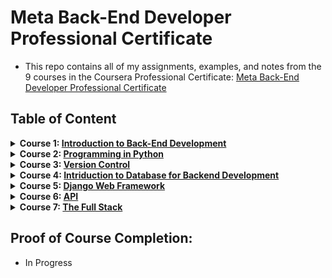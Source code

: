 # Meta Back-End Developer Professional Certificate

- This repo contains all of my assignments, examples, and notes from the 9 courses in the Coursera Professional Certificate: [Meta Back-End Developer Professional Certificate](https://www.coursera.org/professional-certificates/meta-back-end-developer)

## Table of Content

<details>
<summary><b>Course 1: </b><a href="https://github.com/MarcusL11/meta-back-end-developer/tree/main/Course%201:%20Introduction%20to%20Back-End%20Development"><b>Introduction to Back-End Development</b></a></summary>

- Module 1: [Getting started with webdevelopment](https://github.com/MarcusL11/meta-back-end-developer/tree/main/course-1-introduction-to-back-end-development/Module%201%3A%20Getting%20started%20with%20web%20development)
- Module 2: [Introduction to HTML and CSS](https://github.com/MarcusL11/meta-back-end-developer/tree/main/course-1-introduction-to-back-end-development/Module%202%3A%20Introduction%20to%20HTML%20and%20CSS)
- Module 3: [UI Frameworks](https://github.com/MarcusL11/meta-back-end-developer/tree/main/course-1-introduction-to-back-end-development/Module%203%3A%20UI%20Frameworks)
- Module 4: [End-of-Course Graded Assessment](https://github.com/MarcusL11/meta-back-end-developer/tree/main/course-1-introduction-to-back-end-development/Module%204%3A%20End%20of%20course%20graded%20assignment)
- [Course Certificate](https://coursera.org/share/b4ff097b392c09b08b9bb9a281040a45)
</details>

<details>
<summary><b>Course 2: </b><a href="https://github.com/MarcusL11/meta-back-end-developer/tree/main/course-2-programming-in-python"><b>Programming in Python</b></a></summary>

- Module 1: [Getting started with Python](https://github.com/MarcusL11/meta-back-end-developer/tree/main/course-2-programming-in-python/module-1-getting-started-with-python)
- Module 2: [Basic programming with Python](https://github.com/MarcusL11/meta-back-end-developer/tree/main/course-2-programming-in-python/module-2-basic-programming-with-python)
- Module 3: [Programming paradigms](https://github.com/MarcusL11/meta-back-end-developer/tree/main/course-2-programming-in-python/module-3-programming-paradigms)
- Module 4: [Modules, packages, libraries and tools](https://github.com/MarcusL11/meta-back-end-developer/tree/main/course-2-programming-in-python/module-4-modules-packages-libraries-and-tools)
- Module 5: [End course graded assignment](https://github.com/MarcusL11/meta-back-end-developer/tree/main/course-2-programming-in-python)
- [Course Certificate](https://coursera.org/verify/F7V27S6EK55E)
</details>

<details>
<summary><b>Course 3: </b><a href="https://github.com/MarcusL11/meta-back-end-developer/tree/main/course-3-version-control"><b>Version Control</b></a></summary>

- Module 1: [Software Collaboration](https://github.com/MarcusL11/meta-back-end-developer/tree/main/course-3-version-control/module-1-software-collaboration)
- Module 2: [Command Line](https://github.com/MarcusL11/meta-back-end-developer/tree/main/course-3-version-control/module-2-command-line)
- Module 3: [Working with Git](https://github.com/MarcusL11/meta-back-end-developer/tree/main/course-3-version-control/module-3-working-with-git)
- Module 4: [Graded Assignment](https://github.com/MarcusL11/meta-back-end-developer/tree/main/course-3-version-control/module-4-graded-assignment)
- [Course Certificate](https://www.coursera.org/account/accomplishments/certificate/84TXFTDDMSCF)
</details>

<details>
<summary><b>Course 4: </b><a href=""><b>Intriduction to Database for Backend Development</b></a></summary>

- Module 1: [Introduction to Backend Development]()
- Module 2: [Create Read Update and Delete]()
- Module 3: [SQL Operators, sorting and filtering data]()
- Module 4: [Database Design]()
- [Course Certificate](https://coursera.org/share/c1b8e52344cb44f52665f0818fb28a83)
</details>

<details>
<summary><b>Course 5: </b><a href=""><b>Django Web Framework</b></a></summary>

- Module 1: []()
- Module 2: []()
- Module 3: []()
- Module 4: []()
- [Course Certificate](https://coursera.org/verify/FXC8P4YS5GR5)
</details>

<details>
<summary><b>Course 6: </b><a href=""><b>API</b></a></summary>

- Module 1: []()
- Module 2: []()
- Module 3: []()
- Module 4: []()
- [Course Certificate](https://coursera.org/verify/W73BAHWHTFK2)
</details>

<details>
<summary><b>Course 7: </b><a href=""><b>The Full Stack</b></a></summary>

- Module 1: []()
- Module 2: []()
- Module 3: []()
- Module 4: []()
- [Course Certificate](https://coursera.org/verify/F5RY44MCBZ6J)
</details>


## Proof of Course Completion:

- In Progress
